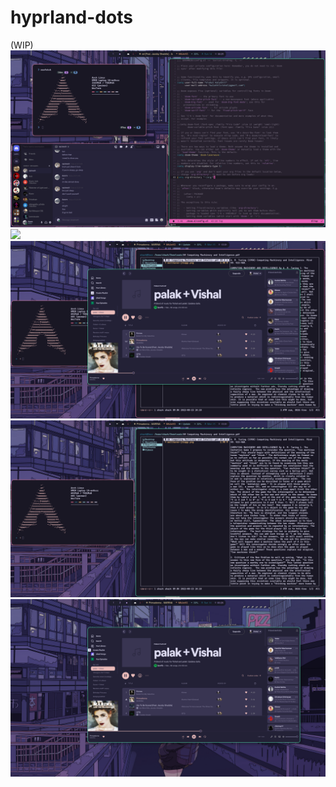 # hyprland-dots
(WIP)
   ![](/assets/exhibit.png)
   ![](/assets/notunkown.png)
   ![](/assets/swappy-20220815_133103.png)
   ![](/assets/swappy-20220815_133144.png)
   ![](/assets/unknown.png)
